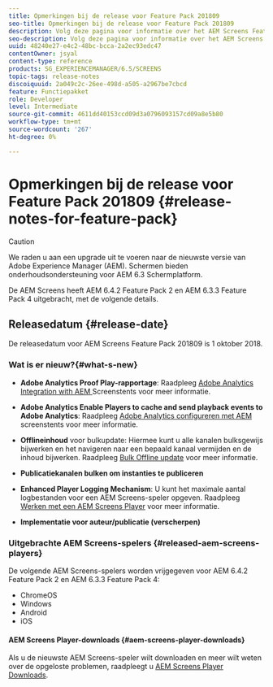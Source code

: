 ```yaml
---
title: Opmerkingen bij de release voor Feature Pack 201809
seo-title: Opmerkingen bij de release voor Feature Pack 201809
description: Volg deze pagina voor informatie over het AEM Screens Feature Pack 201809 dat op 1 oktober 2018 is uitgebracht.
seo-description: Volg deze pagina voor informatie over het AEM Screens Feature Pack 201809 dat op 1 oktober 2018 is uitgebracht.
uuid: 48240e27-e4c2-48bc-bcca-2a2ec93edc47
contentOwner: jsyal
content-type: reference
products: SG_EXPERIENCEMANAGER/6.5/SCREENS
topic-tags: release-notes
discoiquuid: 2a049c2c-26ee-498d-a505-a2967be7cbcd
feature: Functiepakket
role: Developer
level: Intermediate
source-git-commit: 4611dd40153ccd09d3a0796093157cd09a8e5b80
workflow-type: tm+mt
source-wordcount: '267'
ht-degree: 0%

---
```



# Opmerkingen bij de release voor Feature Pack 201809 {#release-notes-for-feature-pack}

>[!CAUTION]
>
>We raden u aan een upgrade uit te voeren naar de nieuwste versie van Adobe Experience Manager (AEM). Schermen bieden onderhoudsondersteuning voor AEM 6.3 Schermplatform.

De AEM Screens heeft AEM 6.4.2 Feature Pack 2 en AEM 6.3.3 Feature Pack 4 uitgebracht, met de volgende details.

## Releasedatum {#release-date}

De releasedatum voor AEM Screens Feature Pack 201809 is 1 oktober 2018.

### Wat is er nieuw?{#what-s-new}

* **Adobe Analytics Proof Play-rapportage**: Raadpleeg  [Adobe Analytics Integration with AEM ](adobe-analytics-integration-aem-screens.md) Screenstents voor meer informatie.

* **Adobe Analytics Enable Players to cache and send playback events to Adobe Analytics**: Raadpleeg  [Adobe Analytics configureren met AEM ](configuring-adobe-analytics-aem-screens.md) screenstents voor meer informatie.

* **Offlineinhoud** voor bulkupdate: Hiermee kunt u alle kanalen bulksgewijs bijwerken en het navigeren naar een bepaald kanaal vermijden en de inhoud bijwerken. Raadpleeg [Bulk Offline update](bulk-offline-update.md) voor meer informatie.

* **Publicatiekanalen bulken om instanties te publiceren**
* **Enhanced Player Logging Mechanism**: U kunt het maximale aantal logbestanden voor een AEM Screens-speler opgeven. Raadpleeg [Werken met een AEM Screens Player](working-with-screens-player.md) voor meer informatie.

* **Implementatie voor auteur/publicatie (verscherpen)**

### Uitgebrachte AEM Screens-spelers {#released-aem-screens-players}

De volgende AEM Screens-spelers worden vrijgegeven voor AEM 6.4.2 Feature Pack 2 en AEM 6.3.3 Feature Pack 4:

* ChromeOS
* Windows
* Android
* iOS

#### AEM Screens Player-downloads {#aem-screens-player-downloads}

Als u de nieuwste AEM Screens-speler wilt downloaden en meer wilt weten over de opgeloste problemen, raadpleegt u [AEM Screens Player Downloads](https://download.macromedia.com/screens/).
